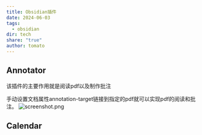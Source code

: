 ```yaml
---
title: Obsidian插件
date: 2024-06-03
tags:
  - obsidian
dir: tech
share: "true"
author: tomato
---
```


## Annotator
该插件的主要作用就是阅读pdf以及制作批注

手动设置文档属性annotation-target链接到指定的pdf就可以实现pdf的阅读和批注。
![screenshot.png](screenshot.png)

## Calendar
